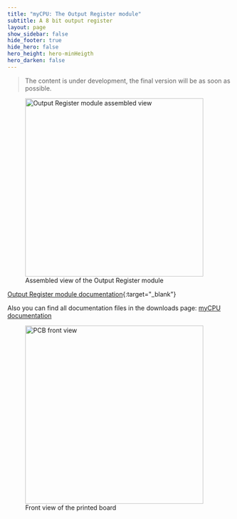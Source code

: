 ```yaml
---
title: "myCPU: The Output Register module"
subtitle: A 8 bit output register
layout: page
show_sidebar: false
hide_footer: true
hide_hero: false
hero_height: hero-minHeigth
hero_darken: false
---
```

> The content is under development, the final version will be as soon as possible.

<figure class="center">
    <img src="{{ site.baseurl }}/img/mycpu/modules/outreg_8b/outreg_8b_assembled_min.png" alt="Output Register module assembled view" title="Assembled view of the Output Register module" width="400px">
    <figcaption>Assembled view of the Output Register module</figcaption>
</figure>

[Output Register module documentation](/downloads/technical/myCPU_Output_Register_8b_module_full.pdf){:target="_blank"}

Also you can find all documentation files in the downloads page: [myCPU documentation](/pages/en/mycpu/downloads/technical_docs)

<figure class="center">
    <img src="{{ site.baseurl }}/img/mycpu/modules/outreg_8b/outreg_8b_clear_front_min.png" alt="PCB front view" title="Front view of the printed board" width="400px">
    <figcaption>Front view of the printed board</figcaption>
</figure>

